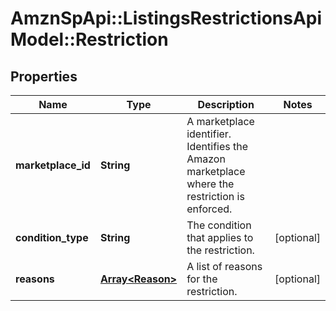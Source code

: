 # AmznSpApi::ListingsRestrictionsApiModel::Restriction

## Properties
Name | Type | Description | Notes
------------ | ------------- | ------------- | -------------
**marketplace_id** | **String** | A marketplace identifier. Identifies the Amazon marketplace where the restriction is enforced. | 
**condition_type** | **String** | The condition that applies to the restriction. | [optional] 
**reasons** | [**Array&lt;Reason&gt;**](Reason.md) | A list of reasons for the restriction. | [optional] 

